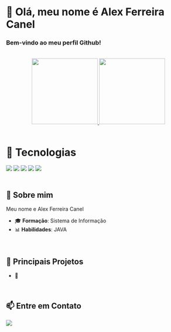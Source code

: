 # 🌟 Olá, meu nome é Alex Ferreira Canel

### Bem-vindo ao meu perfil Github!
<br> 

<div align="center";">
  <a href="https://github.com/AlexCanel">
    <img height="180em" src="https://github-readme-stats.vercel.app/api/top-langs/?username=AlexCanel&layout=compact&langs_count=7&theme=dracula"/>
    <img height="180em" src="https://github-readme-stats.vercel.app/api?username=AlexCanel&show_icons=true&theme=dracula&include_all_commits=true&count_private=true"/>    
  </a>
</div>

<br> 

# 🚀 Tecnologias

<div style="display: inline-block; margin-right: 10px; margin-bottom: 20px;">
  <img src="https://img.shields.io/badge/Java-%23ED8B00.svg?logo=openjdk&logoColor=white" />
  <img src="https://img.shields.io/badge/JavaScript-F7DF1E?logo=javascript&logoColor=000"/>
  <img src="https://img.shields.io/badge/TypeScript-3178C6?logo=typescript&logoColor=fff" />
  <img src="https://img.shields.io/badge/HTML-%23E34F26.svg?logo=html5&logoColor=white" />
  <img src="https://img.shields.io/badge/CSS-1572B6?logo=css3&logoColor=fff" />
</div>

<br> 

## 🚀 Sobre mim

Meu nome e Alex Ferreira Canel <br> 
- 🎓 **Formação**: Sistema de Informação <br>
- 📊 **Habilidades**: JAVA

<br> 

## 📂 Principais Projetos

- 🔹

<br>

## 📫 Entre em Contato

 <div>  
  <a href="https://www.linkedin.com/in/alex-ferreira-desenvolvedor/" target="_blank">
    <img src="https://img.shields.io/badge/LinkedIn-blue?style=for-the-badge&logo=linkedin&logoColor=white"></a>   
</div>

